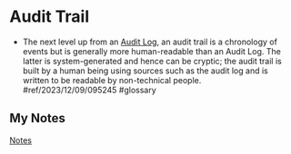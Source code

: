 # Audit Trail
- The next level up from an [Audit Log](audit-log.md), an audit trail is a chronology of events but is generally more human-readable than an Audit Log. The latter is system-generated and hence can be cryptic; the audit trail is built by a human being using sources such as the audit log and is written to be readable by non-technical people. #ref/2023/12/09/095245 #glossary 
## My Notes
[Notes](mynotes/audit-trail-notes.md)
